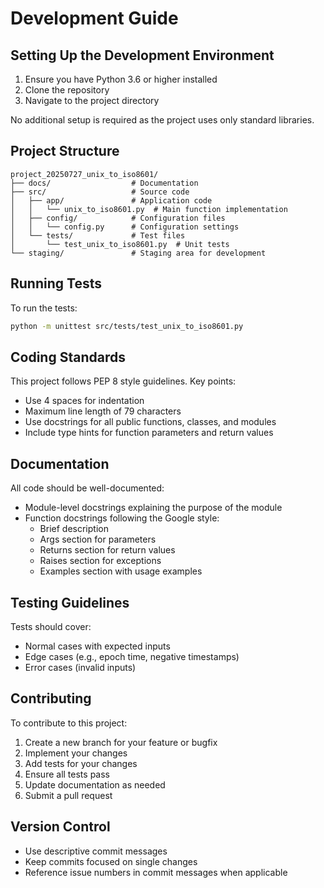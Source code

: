 # Development Guide

## Setting Up the Development Environment

1. Ensure you have Python 3.6 or higher installed
2. Clone the repository
3. Navigate to the project directory

No additional setup is required as the project uses only standard libraries.

## Project Structure

```
project_20250727_unix_to_iso8601/
├── docs/                  # Documentation
├── src/                   # Source code
│   ├── app/               # Application code
│   │   └── unix_to_iso8601.py  # Main function implementation
│   ├── config/            # Configuration files
│   │   └── config.py      # Configuration settings
│   └── tests/             # Test files
│       └── test_unix_to_iso8601.py  # Unit tests
└── staging/               # Staging area for development
```

## Running Tests

To run the tests:

```bash
python -m unittest src/tests/test_unix_to_iso8601.py
```

## Coding Standards

This project follows PEP 8 style guidelines. Key points:

- Use 4 spaces for indentation
- Maximum line length of 79 characters
- Use docstrings for all public functions, classes, and modules
- Include type hints for function parameters and return values

## Documentation

All code should be well-documented:

- Module-level docstrings explaining the purpose of the module
- Function docstrings following the Google style:
  - Brief description
  - Args section for parameters
  - Returns section for return values
  - Raises section for exceptions
  - Examples section with usage examples

## Testing Guidelines

Tests should cover:

- Normal cases with expected inputs
- Edge cases (e.g., epoch time, negative timestamps)
- Error cases (invalid inputs)

## Contributing

To contribute to this project:

1. Create a new branch for your feature or bugfix
2. Implement your changes
3. Add tests for your changes
4. Ensure all tests pass
5. Update documentation as needed
6. Submit a pull request

## Version Control

- Use descriptive commit messages
- Keep commits focused on single changes
- Reference issue numbers in commit messages when applicable